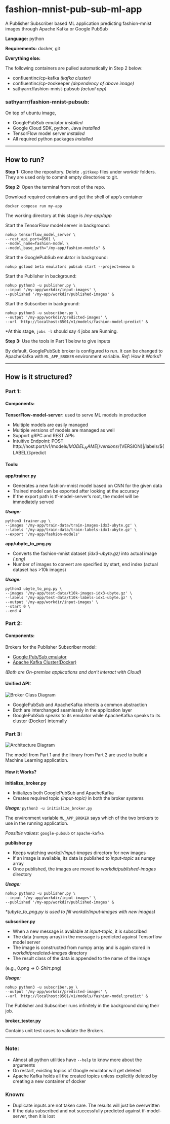 # fashion-mnist-pub-sub-ml-app
A Publisher Subscriber based ML application predicting fashion-mnist images through Apache Kafka or Google PubSub

**Language:** python

**Requirements:** docker, git

**Everything else:**

The following containers are pulled automatically in Step 2 below:

- confluentinc/cp-kafka _(kafka cluster)_
- confluentinc/cp-zookeeper _(dependency of above image)_
- sathyarrr/fashion-mnist-pubsub _(actual app)_

### sathyarrr/fashion-mnist-pubsub:
On top of ubuntu image,
-	GooglePubSub emulator _installed_
-	Google Cloud SDK, python, Java _installed_
-	TensorFlow model server _installed_
-	All required python packages _installed_
---

## How to run?

**Step 1:** Clone the repository. Delete `.gitkeep` files under _workdir_ folders. They are used only to commit empty directories to git.

**Step 2:** Open the terminal from root of the repo.

Download required containers and get the shell of app’s container

`docker compose run my-app`

The working directory at this stage is _/my-app/app_

Start the TensorFlow model server in background:
```
nohup tensorflow_model_server \
--rest_api_port=8501 \
--model_name=fashion-model \
--model_base_path="/my-app/fashion-models" &
```

Start the GooglePubSub emulator in background:

`nohup gcloud beta emulators pubsub start --project=meow &`


Start the Publisher in background:
```
nohup python3 -u publisher.py \
--input '/my-app/workdir/input-images' \
--published '/my-app/workdir/published-images' &
```

Start the Subscriber in background:
```
nohup python3 -u subscriber.py \
--output '/my-app/workdir/predicted-images' \
--url 'http://localhost:8501/v1/models/fashion-model:predict' &
```

  *At this stage, `jobs -l` should say 4 jobs are Running.

**Step 3:** Use the tools in Part 1 below to give inputs

By default, GooglePubSub broker is configured to run. It can be changed to ApacheKafka with `ML_APP_BROKER` environment variable. _Ref:_ How it Works?

---
## How is it structured?

### Part 1:
#### Components:
**TensorFlow-model-server:** used to serve ML models in production
-	Multiple models are easily managed
-	Multiple versions of models are managed as well
-	Support gRPC and REST APIs
-	Intuitive Endpoint: POST http://host:port/v1/models/${MODEL_NAME}[/versions/${VERSION}|/labels/${LABEL}]:predict

#### Tools:
**app/trainer.py**
-	Generates a new fashion-mnist model based on CNN for the given data
-	Trained model can be exported after looking at the accuracy
-	If the export path is tf-model-server’s root, the model will be immediately served

***Usage:***
```
python3 trainer.py \
--images '/my-app/train-data/train-images-idx3-ubyte.gz' \
--labels '/my-app/train-data/train-labels-idx1-ubyte.gz' \
--export '/my-app/fashion-models'
```

**app/ubyte_to_png.py**
-	Converts the fashion-mnist dataset _(idx3-ubyte.gz)_ into actual image _(.png)_
-	Number of images to convert are specified by start, end index (actual dataset has >10k images)

***Usage:***
```
python3 ubyte_to_png.py \
--images '/my-app/test-data/t10k-images-idx3-ubyte.gz' \
--labels '/my-app/test-data/t10k-labels-idx1-ubyte.gz' \
--output '/my-app/workdir/input-images' \
--start 0 \
--end 4
```

### Part 2:
#### Components:
Brokers for the Publisher Subscriber model:
- [Google Pub/Sub emulator](https://cloud.google.com/pubsub/docs/emulator)
- [Apache Kafka Cluster(Docker)](https://developer.confluent.io/get-started/python#kafka-setup)

_(Both are On-premise applications and don’t interact with Cloud)_

#### Unified API:
 
 ![Broker Class Diagram](docs/Broker-Class-Diagram.png)

-	GooglePubSub and ApacheKafka inherits a common abstraction
-	Both are interchanged seamlessly in the application layer
-	GooglePubSub speaks to its emulator while ApacheKafka speaks to its cluster (Docker) internally


### Part 3:
 
 ![Architecture Diagram](docs/Architecture.png)

The model from Part 1 and the library from Part 2 are used to build a Machine Learning application.

#### How it Works?
**initialize_broker.py**
-	Initializes both GooglePubSub and ApacheKafka
-	Creates required topic _(input-topic)_ in both the broker systems

***Usage:*** `python3 -u initialize_broker.py`

The environment variable `ML_APP_BROKER` says which of the two brokers to use in the running application.

_Possible values:_ `google-pubsub` or `apache-kafka`

**publisher.py**
-	Keeps watching _workdir/input-images_ directory for new images
-	If an image is available, its data is published to _input-topic_ as numpy array
-	Once published, the images are moved to _workdir/published-images_ directory

***Usage:***
```
nohup python3 -u publisher.py \
--input '/my-app/workdir/input-images' \
--published '/my-app/workdir/published-images' &
```
_*(ubyte_to_png.py is used to fill workdir/input-images with new images)_

**subscriber.py**
-	When a new message is available at _input-topic_, it is subscribed
-	The data (numpy array) in the message is predicted against Tensorflow model server
-	The image is constructed from numpy array and is again stored in _workdir/predicted-images_ directory
-	The result class of the data is appended to the name of the image

(e.g., 0.png -> 0-_Shirt_.png)

***Usage:***
```
nohup python3 -u subscriber.py \
--output '/my-app/workdir/predicted-images' \
--url 'http://localhost:8501/v1/models/fashion-model:predict' &
```

The Publisher and Subscriber runs infinitely in the background doing their job.

**broker_tester.py**

Contains unit test cases to validate the Brokers.

---
### Note:
- Almost all python utilities have `--help` to know more about the arguments
- On restart, existing topics of Google emulator will get deleted
- Apache Kafka holds all the created topics unless explicitly deleted by creating a new container of docker

### Known:
- Duplicate inputs are not taken care. The results will just be overwritten
- If the data subscribed and not successfully predicted against tf-model-server, then it is lost
